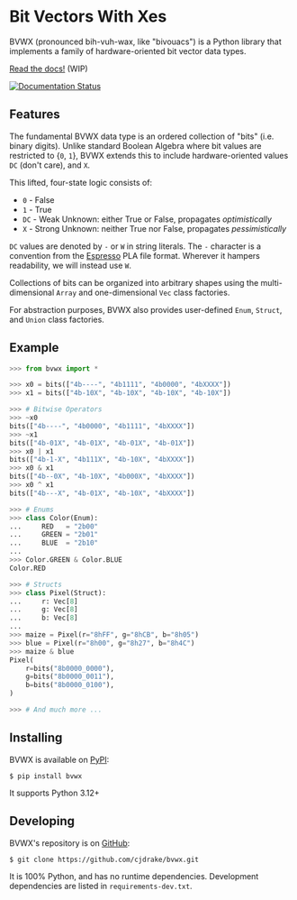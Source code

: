 # Bit Vectors With Xes

BVWX (pronounced bih-vuh-wax, like "bivouacs") is a Python library that
implements a family of hardware-oriented bit vector data types.

[Read the docs!](https://bvwx.rtfd.org) (WIP)

[![Documentation Status](https://readthedocs.org/projects/bvwx/badge/?version=latest)](https://bvwx.readthedocs.io/en/latest/?badge=latest)

## Features

The fundamental BVWX data type is an ordered collection of "bits" (i.e. binary digits).
Unlike standard Boolean Algebra where bit values are restricted to {``0``, ``1``},
BVWX extends this to include hardware-oriented values ``DC`` (don't care), and ``X``.

This lifted, four-state logic consists of:

* ``0`` - False
* ``1`` - True
* ``DC`` - Weak Unknown: either True or False, propagates *optimistically*
* ``X`` - Strong Unknown: neither True nor False, propagates *pessimistically*

``DC`` values are denoted by ``-`` or ``W`` in string literals.
The ``-`` character is a convention from the [Espresso][1] PLA file format.
Wherever it hampers readability, we will instead use ``W``.

Collections of bits can be organized into arbitrary shapes using the
multi-dimensional ``Array`` and one-dimensional ``Vec`` class factories.

For abstraction purposes, BVWX also provides user-defined
``Enum``, ``Struct``, and ``Union`` class factories.

## Example

```python
>>> from bvwx import *

>>> x0 = bits(["4b----", "4b1111", "4b0000", "4bXXXX"])
>>> x1 = bits(["4b-10X", "4b-10X", "4b-10X", "4b-10X"])

>>> # Bitwise Operators
>>> ~x0
bits(["4b----", "4b0000", "4b1111", "4bXXXX"])
>>> ~x1
bits(["4b-01X", "4b-01X", "4b-01X", "4b-01X"])
>>> x0 | x1
bits(["4b-1-X", "4b111X", "4b-10X", "4bXXXX"])
>>> x0 & x1
bits(["4b--0X", "4b-10X", "4b000X", "4bXXXX"])
>>> x0 ^ x1
bits(["4b---X", "4b-01X", "4b-10X", "4bXXXX"])

>>> # Enums
>>> class Color(Enum):
...     RED   = "2b00"
...     GREEN = "2b01"
...     BLUE  = "2b10"
...
>>> Color.GREEN & Color.BLUE
Color.RED

>>> # Structs
>>> class Pixel(Struct):
...     r: Vec[8]
...     g: Vec[8]
...     b: Vec[8]
...
>>> maize = Pixel(r="8hFF", g="8hCB", b="8h05")
>>> blue = Pixel(r="8h00", g="8h27", b="8h4C")
>>> maize & blue
Pixel(
    r=bits("8b0000_0000"),
    g=bits("8b0000_0011"),
    b=bits("8b0000_0100"),
)

>>> # And much more ...
```

## Installing

BVWX is available on [PyPI](https://pypi.org):

    $ pip install bvwx

It supports Python 3.12+

## Developing

BVWX's repository is on [GitHub](https://github.com):

    $ git clone https://github.com/cjdrake/bvwx.git

It is 100% Python, and has no runtime dependencies.
Development dependencies are listed in `requirements-dev.txt`.


[//]: Links:

[1]: https://ptolemy.berkeley.edu/projects/embedded/pubs/downloads/espresso
